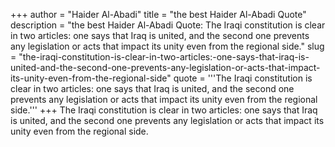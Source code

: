 +++
author = "Haider Al-Abadi"
title = "the best Haider Al-Abadi Quote"
description = "the best Haider Al-Abadi Quote: The Iraqi constitution is clear in two articles: one says that Iraq is united, and the second one prevents any legislation or acts that impact its unity even from the regional side."
slug = "the-iraqi-constitution-is-clear-in-two-articles:-one-says-that-iraq-is-united-and-the-second-one-prevents-any-legislation-or-acts-that-impact-its-unity-even-from-the-regional-side"
quote = '''The Iraqi constitution is clear in two articles: one says that Iraq is united, and the second one prevents any legislation or acts that impact its unity even from the regional side.'''
+++
The Iraqi constitution is clear in two articles: one says that Iraq is united, and the second one prevents any legislation or acts that impact its unity even from the regional side.
